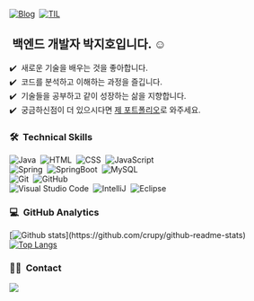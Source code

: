 [![Blog](https://img.shields.io/badge/Blog-crupy.tistory.com-green.svg)](https://crupy.tistory.com)&nbsp; 
[![TIL](https://img.shields.io/badge/TIL-Today_I_Learned-green.svg)](https://github.com/crupy/TIL)

## &nbsp;백엔드 개발자 박지호입니다. ☺️

✔️ &nbsp;새로운 기술을 배우는 것을 좋아합니다.\
✔️ &nbsp;코드를 분석하고 이해하는 과정을 즐깁니다.\
✔️ &nbsp;기술들을 공부하고 같이 성장하는 삶을 지향합니다.\
✔️ &nbsp;궁금하신점이 더 있으시다면 <a href="https://www.notion.so/c26f0568c8e241829b689070e606ec06">제 포트폴리오</a>로 와주세요.

### 🛠 &nbsp;Technical Skills
![Java](https://img.shields.io/badge/-Java-05122A?style=flat&logo=openJDK)&nbsp;
![HTML](https://img.shields.io/badge/-HTML-05122A?style=flat&logo=HTML5)&nbsp;
![CSS](https://img.shields.io/badge/-CSS-05122A?style=flat&logo=CSS3&logoColor=1572B6)&nbsp;
![JavaScript](https://img.shields.io/badge/-JavaScript-05122A?style=flat&logo=javascript)&nbsp;\
![Spring](https://img.shields.io/badge/-Spring-05122A?style=flat&logo=spring)&nbsp;
![SpringBoot](https://img.shields.io/badge/-SpringBoot-05122A?style=flat&logo=springboot)&nbsp;
![MySQL](https://img.shields.io/badge/-MySQL-05122A?style=flat&logo=mysql)&nbsp;\
![Git](https://img.shields.io/badge/-Git-05122A?style=flat&logo=git)&nbsp;
![GitHub](https://img.shields.io/badge/-GitHub-05122A?style=flat&logo=github)&nbsp;\
![Visual Studio Code](https://img.shields.io/badge/-Visual%20Studio%20Code-05122A?style=flat&logo=visual-studio-code&logoColor=007ACC)&nbsp;
![IntelliJ](https://img.shields.io/badge/-Intelli%20J-05122A?style=flat&logo=intellij-idea)&nbsp;
![Eclipse](https://img.shields.io/badge/-Eclipse-05122A?style=flat&logo=eclipse)&nbsp;
<br/>


### 💻 &nbsp;GitHub Analytics

[![Github stats](https://github-readme-stats.vercel.app/api?username=crupy&show_icons=true&theme=algolia&include_all_commits=true&count_private=true")](https://github.com/crupy/github-readme-stats)
[![Top Langs](https://github-readme-stats.vercel.app/api/top-langs/?username=crupy&layout=compact&theme=algolia)](https://github.com/crupy/github-readme-stats)


### 🤝🏻 &nbsp;Contact
<a href="mailto:devcrupy@gmail.com"><img src="https://img.shields.io/badge/-devcrupy@gmail.com-D14836?style=flat&logo=Gmail&logoColor=white"/></a>
